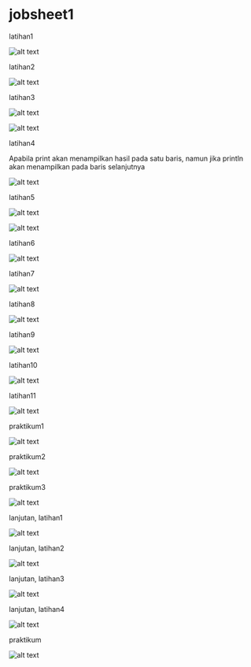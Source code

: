 # jobsheet1


latihan1

![alt text](https://github.com/anisanisah05/jobsheet1/blob/master/1.PNG)

latihan2

![alt text](https://github.com/anisanisah05/jobsheet1/blob/master/2.PNG)

latihan3

![alt text](https://github.com/anisanisah05/jobsheet1/blob/master/3.PNG)

![alt text](https://github.com/anisanisah05/jobsheet1/blob/master/4.PNG)

latihan4

Apabila print akan menampilkan hasil pada satu baris, namun jika println akan menampilkan pada baris selanjutnya

![alt text](https://github.com/anisanisah05/jobsheet1/blob/master/5.PNG)

latihan5

![alt text](https://github.com/anisanisah05/jobsheet1/blob/master/6.PNG)

![alt text](https://github.com/anisanisah05/jobsheet1/blob/master/6a.PNG)

latihan6

![alt text](https://github.com/anisanisah05/jobsheet1/blob/master/7.PNG)

latihan7

![alt text](https://github.com/anisanisah05/jobsheet1/blob/master/8.PNG)

latihan8

![alt text](https://github.com/anisanisah05/jobsheet1/blob/master/9.PNG)

latihan9

![alt text](https://github.com/anisanisah05/jobsheet1/blob/master/10.PNG)

latihan10

![alt text](https://github.com/anisanisah05/jobsheet1/blob/master/11.PNG)

latihan11

![alt text](https://github.com/anisanisah05/jobsheet1/blob/master/12.PNG)

praktikum1

![alt text](https://github.com/anisanisah05/jobsheet1/blob/master/13.PNG)

praktikum2

![alt text](https://github.com/anisanisah05/jobsheet1/blob/master/14.PNG)

praktikum3

![alt text](https://github.com/anisanisah05/jobsheet1/blob/master/15.PNG)

lanjutan, latihan1

![alt text](https://github.com/anisanisah05/jobsheet1/blob/master/16.PNG)

lanjutan, latihan2

![alt text](https://github.com/anisanisah05/jobsheet1/blob/master/17.PNG)

lanjutan, latihan3

![alt text](https://github.com/anisanisah05/jobsheet1/blob/master/18.PNG)

lanjutan, latihan4

![alt text](https://github.com/anisanisah05/jobsheet1/blob/master/19.PNG)



praktikum

![alt text](https://github.com/anisanisah05/jobsheet1/blob/master/20.PNG)


